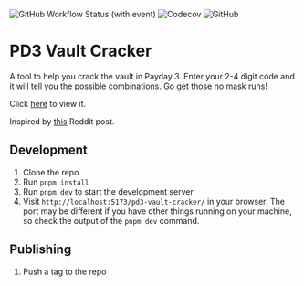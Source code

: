 ![GitHub Workflow Status (with event)](https://img.shields.io/github/actions/workflow/status/SavageCore/pd3-vault-cracker/release.yml?style=for-the-badge) ![Codecov](https://img.shields.io/codecov/c/github/SavageCore/pd3-vault-cracker?style=for-the-badge) ![GitHub](https://img.shields.io/github/license/SavageCore/pd3-vault-cracker?style=for-the-badge)

# PD3 Vault Cracker

A tool to help you crack the vault in Payday 3. Enter your 2-4 digit code and it will tell you the possible combinations. Go get those no mask runs!

Click [here](https://savagecore.github.io/pd3-vault-cracker/) to view it.

Inspired by [this](https://www.reddit.com/r/paydaytheheist/comments/15jvvpq/payday_3_beta_vault_code_generator_from/) Reddit post.

## Development

1. Clone the repo
2. Run `pnpm install`
3. Run `pnpm dev` to start the development server
4. Visit `http://localhost:5173/pd3-vault-cracker/` in your browser. The port may be different if you have other things running on your machine, so check the output of the `pnpm dev` command.

## Publishing

1. Push a tag to the repo
